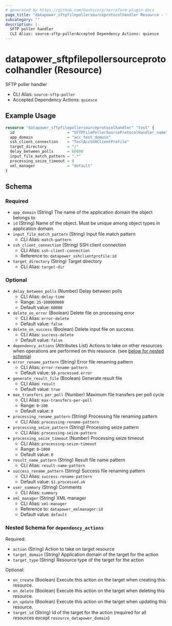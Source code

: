 ```yaml
---
# generated by https://github.com/hashicorp/terraform-plugin-docs
page_title: "datapower_sftpfilepollersourceprotocolhandler Resource - terraform-provider-datapower"
subcategory: ""
description: |-
  SFTP poller handler
  CLI Alias: source-sftp-pollerAccepted Dependency Actions: quiesce
---
```


# datapower_sftpfilepollersourceprotocolhandler (Resource)

SFTP poller handler
  - CLI Alias: `source-sftp-poller`
  - Accepted Dependency Actions: `quiesce`

## Example Usage

```terraform
resource "datapower_sftpfilepollersourceprotocolhandler" "test" {
  id                       = "SFTPFilePollerSourceProtocolHandler_name"
  app_domain               = "acc_test_domain"
  ssh_client_connection    = "TestAccSSHClientProfile"
  target_directory         = "/"
  delay_between_polls      = 60000
  input_file_match_pattern = ".*"
  processing_seize_timeout = 0
  xml_manager              = "default"
}
```

<!-- schema generated by tfplugindocs -->
## Schema

### Required

- `app_domain` (String) The name of the application domain the object belongs to
- `id` (String) Name of the object. Must be unique among object types in application domain.
- `input_file_match_pattern` (String) Input file match pattern
  - CLI Alias: `match-pattern`
- `ssh_client_connection` (String) SSH client connection
  - CLI Alias: `ssh-client-connection`
  - Reference to: `datapower_sshclientprofile:id`
- `target_directory` (String) Target directory
  - CLI Alias: `target-dir`

### Optional

- `delay_between_polls` (Number) Delay between polls
  - CLI Alias: `delay-time`
  - Range: `25`-`100000000`
  - Default value: `60000`
- `delete_on_error` (Boolean) Delete file on processing error
  - CLI Alias: `error-delete`
  - Default value: `false`
- `delete_on_success` (Boolean) Delete input file on success
  - CLI Alias: `success-delete`
  - Default value: `false`
- `dependency_actions` (Attributes List) Actions to take on other resources when operations are performed on this resource. (see [below for nested schema](#nestedatt--dependency_actions))
- `error_rename_pattern` (String) Error file renaming pattern
  - CLI Alias: `error-rename-pattern`
  - Default value: `$0.processed.error`
- `generate_result_file` (Boolean) Generate result file
  - CLI Alias: `result`
  - Default value: `true`
- `max_transfers_per_poll` (Number) Maximum file transfers per poll cycle
  - CLI Alias: `max-transfers-per-poll`
  - Range: `0`-`100`
  - Default value: `0`
- `processing_rename_pattern` (String) Processing file renaming pattern
  - CLI Alias: `processing-rename-pattern`
- `processing_seize_pattern` (String) Processing seize pattern
  - CLI Alias: `processing-seize-pattern`
- `processing_seize_timeout` (Number) Processing seize timeout
  - CLI Alias: `processing-seize-timeout`
  - Range: `0`-`1000`
  - Default value: `0`
- `result_name_pattern` (String) Result file name pattern
  - CLI Alias: `result-name-pattern`
- `success_rename_pattern` (String) Success file renaming pattern
  - CLI Alias: `success-rename-pattern`
  - Default value: `$1.processed.ok`
- `user_summary` (String) Comments
  - CLI Alias: `summary`
- `xml_manager` (String) XML manager
  - CLI Alias: `xml-manager`
  - Reference to: `datapower_xmlmanager:id`
  - Default value: `default`

<a id="nestedatt--dependency_actions"></a>
### Nested Schema for `dependency_actions`

Required:

- `action` (String) Action to take on target resource
- `target_domain` (String) Application domain of the target for the action
- `target_type` (String) Resource type of the target for the action

Optional:

- `on_create` (Boolean) Execute this action on the target when creating this resource.
- `on_delete` (Boolean) Execute this action on the target when deleting this resource.
- `on_update` (Boolean) Execute this action on the target when updating this resource.
- `target_id` (String) Id of the target for the action (required for all resources except `resource_datapower_domain`)
